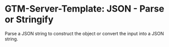 # GTM-Server-Template: JSON - Parse or Stringify
Parse a JSON string to construct the object or convert the input into a JSON string.
